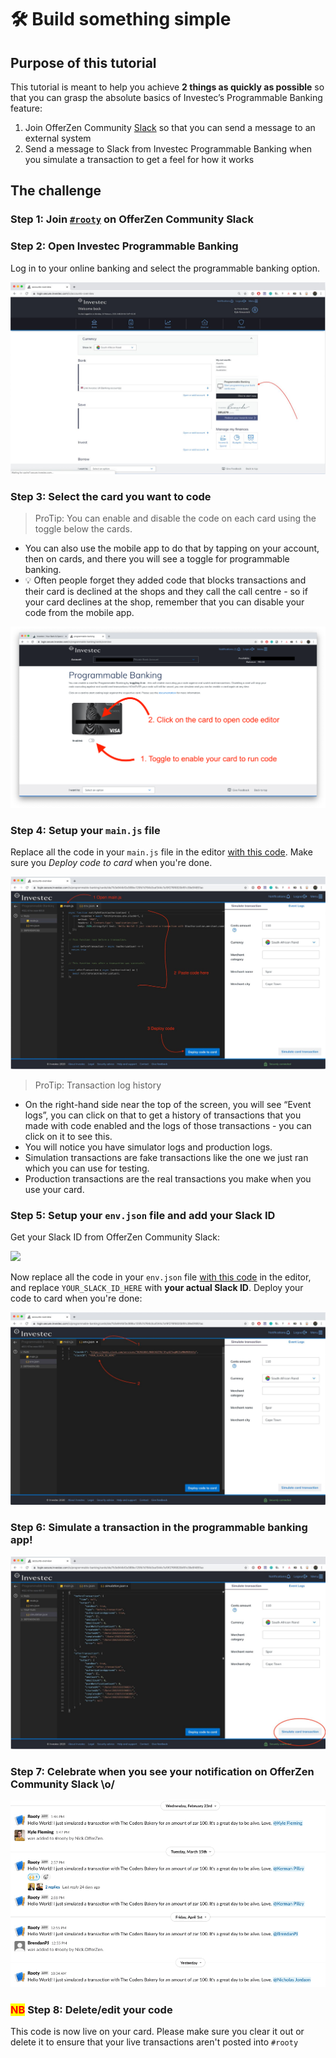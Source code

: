 # 🛠 Build something simple

## Purpose of this tutorial

This tutorial is meant to help you achieve **2 things as quickly as possible** so that you can grasp the absolute basics of Investec’s Programmable Banking feature:

1. Join OfferZen Community [Slack](https://offerzen-community.slack.com/archives/CUBJ511K8) so that you can send a message to an external system
2. Send a message to Slack from Investec Programmable Banking when you simulate a transaction to get a feel for how it works

## The challenge

### Step 1: Join [`#rooty`](https://offerzen-community.slack.com/archives/CTZMZM2H1) on OfferZen Community Slack

### Step 2: Open Investec Programmable Banking

Log in to your online banking and select the programmable banking option.

![](../.gitbook/assets/tut1)

### Step 3: Select the card you want to code

> ProTip: You can enable and disable the code on each card using the toggle below the cards.

* You can also use the mobile app to do that by tapping on your account, then on cards, and there you will see a toggle for programmable banking.
* 💡 Often people forget they added code that blocks transactions and their card is declined at the shops and they call the call centre - so if your card declines at the shop, remember that you can disable your code from the mobile app.&#x20;

![](../.gitbook/assets/tut2)

### Step 4: Setup your `main.js` file

Replace all the code in your `main.js` file in the editor [with this code](https://gitlab.com/offerzen-community/investec-programmable-banking/programmable-card-starter-challenge/-/raw/master/main.js). Make sure you _Deploy code to card_ when you're done.

![](../.gitbook/assets/tut3)

> ProTip: Transaction log history

* On the right-hand side near the top of the screen, you will see “Event logs”, you can click on that to get a history of transactions that you made with code enabled and the logs of those transactions - you can click on it to see this.
* You will notice you have simulator logs and production logs.
* Simulation transactions are fake transactions like the one we just ran which you can use for testing.
* Production transactions are the real transactions you make when you use your card.

### Step 5: Setup your `env.json` file and add your Slack ID

Get your Slack ID from OfferZen Community Slack:

![](../.gitbook/assets/Slack\_\_ID\_Get.gif)

Now replace all the code in your `env.json` file [with this code](https://gitlab.com/offerzen-community/investec-programmable-banking/programmable-card-starter-challenge/-/raw/master/env.json) in the editor, and replace `YOUR_SLACK_ID_HERE` with **your actual Slack ID**. Deploy your code to card when you're done:

![](../.gitbook/assets/tut6)

### Step 6: Simulate a transaction in the programmable banking app!

![](../.gitbook/assets/tut7)

### Step 7: Celebrate when you see your notification on OfferZen Community Slack \o/

![](<../.gitbook/assets/Screenshot 2022-04-08 at 09.43.37.png>)

### <mark style="color:red;">**NB**</mark> Step 8: Delete/edit your code

This code is now live on your card. Please make sure you clear it out or delete it to ensure that your live transactions aren't posted into `#rooty`
